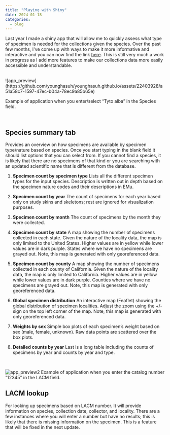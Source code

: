 ```yaml
---
title: "Playing with Shiny"
date: 2024-01-18
categories:
  - blog
---
```


Last year I made a shiny app that will allow me to quickly assess what type of specimen is needed for the collections given the species. Over the past few months, I've come up with ways to make it more informative and interactive and you can now find the link [here](https://nhm-birds.shinyapps.io/lacm_birds/). This is still very much a work in progress as I add more features to make our collections data more easily accessible and understandable. 

<br>
![app_preview](https://github.com/younghasuh/younghasuh.github.io/assets/22403928/a51a58c7-1597-47ec-b04a-78ec9a85b65e)

Example of application when you enter/select “Tyto alba” in the Species field. 

<br>

## Species summary tab
Provides an overview on how specimens are available by specimen type/nature based on species. Once you start typing in the blank field it should list options that you can select from. If you cannot find a species, it is likely that there are no specimens of that kind or you are searching with an updated scientific name that is different from the database. 

1. **Specimen count by specimen type**
Lists all the different specimen types for the input species. Description is written out in depth based on the specimen nature codes and their descriptions in EMu.

2. **Specimen count by year**
The count of specimens for each year based only on study skins and skeletons; rest are ignored for visualization purposes. 

3. **Specimen count by month**
The count of specimens by the month they were collected. 

4. **Specimen count by state**
A map showing the number of specimens collected in each state. Given the nature of the locality data, the map is only limited to the United States. Higher values are in yellow while lower values are in dark purple. States where we have no specimens are grayed out. Note, this map is generated with only georeferenced data.

5. **Specimen count by county**
A map showing the number of specimens collected in each county of California. Given the nature of the locality data, the map is only limited to California. Higher values are in yellow while lower values are in dark purple. Counties where we have no specimens are grayed out. Note, this map is generated with only georeferenced data. 

6. **Global specimen distribution**
An interactive map (Feaflet) showing the global distribution of specimen localities. Adjust the zoom using the +/- sign on the top left corner of the map. Note, this map is generated with only georeferenced data. 

7. **Weights by sex**
Simple box plots of each specimen’s weight based on sex (male, female, unknown). Raw data points are scattered over the box plots.   

8. **Detailed counts by year**
Last is a long table including the counts of specimens by year and counts by year and type. 

<br>

![app_preview2](https://github.com/younghasuh/younghasuh.github.io/assets/22403928/b9580e36-3d97-4fcd-b004-7e15c012658b)
Example of application when you enter the catalog number “12345” in the LACM field. 

## LACM lookup
For looking up specimens based on LACM number. It will provide information on species, collection date, collector, and locality. There are a few instances where you will enter a number but have no results; this is likely that there is missing information on the specimen. This is a feature that will be fixed in the next update. 
